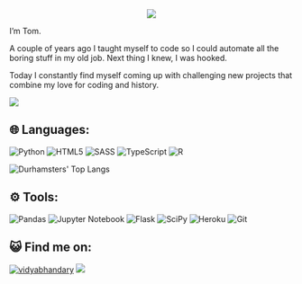 <div align="center">
  <img src="https://media.giphy.com/media/Nx0rz3jtxtEre/giphy.gif">
</div>

I’m Tom.

A couple of years ago I taught myself to code so I could automate all the boring stuff in my old job. Next thing I knew, I was hooked.

Today I constantly find myself coming up with challenging new projects that combine my love for coding and history.


![](https://komarev.com/ghpvc/?username=Durhamster&style=flat-square)

## 🌐 Languages:
![Python](https://img.shields.io/badge/python-3670A0?style=for-the-badge&logo=python&logoColor=ffdd54)
![HTML5](https://img.shields.io/badge/html5-%23E34F26.svg?style=for-the-badge&logo=html5&logoColor=white)
![SASS](https://img.shields.io/badge/SASS-hotpink.svg?style=for-the-badge&logo=SASS&logoColor=white)
![TypeScript](https://img.shields.io/badge/TypeScript-007ACC?style=for-the-badge&logo=typescript&logoColor=white)
![R](https://img.shields.io/badge/R-276DC3?style=for-the-badge&logo=r&logoColor=white)

![Durhamsters' Top Langs](https://github-readme-stats.vercel.app/api/top-langs/?username=Durhamster&theme=dark&layout=compact)

## ⚙️ Tools:
![Pandas](https://img.shields.io/badge/pandas-%23150458.svg?style=for-the-badge&logo=pandas&logoColor=white)
![Jupyter Notebook](https://img.shields.io/badge/jupyter-%23FA0F00.svg?style=for-the-badge&logo=jupyter&logoColor=white)
![Flask](https://img.shields.io/badge/flask-%23000.svg?style=for-the-badge&logo=flask&logoColor=white)
![SciPy](https://img.shields.io/badge/SciPy-%230C55A5.svg?style=for-the-badge&logo=scipy&logoColor=%white)
![Heroku](https://img.shields.io/badge/Heroku-430098?style=for-the-badge&logo=heroku&logoColor=white)
![Git](https://img.shields.io/badge/git-%23F05033.svg?style=for-the-badge&logo=git&logoColor=white)

## 😺 Find me on:
<a href="https://in.linkedin.com/in/tom-durham/" target="blank"><img src="https://img.shields.io/badge/LinkedIn-0077B5?style=for-the-badge&logo=linkedin&logoColor=white" alt="vidyabhandary"/></a>   <a href="https://twitter.com/durhamster" target="blank"><img src="https://img.shields.io/badge/Twitter-1DA1F2?style=for-the-badge&logo=twitter&logoColor=white" /></a>

<!-- links to sources

Badges:
https://github.com/Ileriayo/markdown-badges

Stats:
https://github.com/anuraghazra/github-readme-stats#top-languages-card

--->
